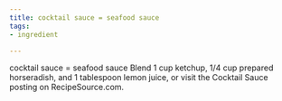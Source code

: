 ```yaml
---
title: cocktail sauce = seafood sauce
tags:
- ingredient

---
```

cocktail sauce = seafood sauce Blend 1 cup ketchup, 1/4 cup prepared horseradish, and 1 tablespoon lemon juice, or visit the Cocktail Sauce posting on RecipeSource.com.
